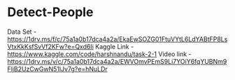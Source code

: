 # Detect-People

Data Set - https://1drv.ms/f/c/75a1a0b17dca4a2a/EkaEwSOZG01FtuVYtL6LdYABtFP8LsVtxKkKsfSvVf2KFw?e=Qxd6Ii
Kaggle Link - https://www.kaggle.com/code/harshnandu/task-2-1
Video link -https://1drv.ms/v/c/75a1a0b17dca4a2a/EWVOmvPEmS9Li7YOiY6fqYUBNm9FljB2UzCwGwN51lJv7g?e=hNuLDr

